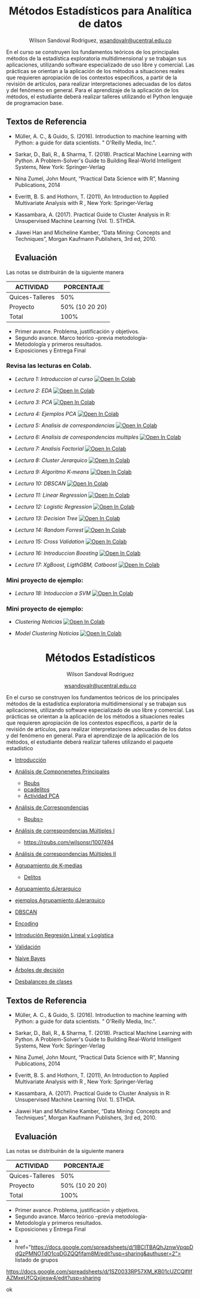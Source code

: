 <div align='center'>
  
 # **Métodos Estadísticos para Analítica de datos** 
  Wilson Sandoval Rodriguez, wsandovalr@ucentral.edu.co
 </div>

<div align='center'> 

  
 </div>


En el curso se construyen los fundamentos teóricos de los principales métodos de la estadística exploratoria multidimensional y se trabajan sus aplicaciones, utilizando software especializado de uso libre y comercial. Las prácticas se orientan a la aplicación de los métodos a situaciones reales que requieren apropiación de los contextos específicos, a partir de la revisión de artículos, para realizar interpretaciones adecuadas de los datos y del fenómeno en general. Para el aprendizaje de la aplicación de los métodos, el estudiante deberá realizar talleres utilizando el Python lenguaje de programacion base.

## Textos de Referencia
- Müller, A. C., & Guido, S. (2016). Introduction to machine learning with Python: a guide for data scientists. " O'Reilly Media, Inc.".
- Sarkar, D., Bali, R., & Sharma, T. (2018). Practical Machine Learning with Python. A Problem-Solver's Guide to Building Real-World Intelligent Systems, New York: Springer-Verlag

- Nina Zumel, John Mount, “Practical Data Science with R”, Manning Publications, 2014

- Everitt, B. S. and Hothorn, T. (2011), An Introduction to Applied Multivariate Analysis with R , New York: Springer-Verlag
- Kassambara, A. (2017). Practical Guide to Cluster Analysis in R: Unsupervised Machine Learning (Vol. 1). STHDA.
- Jiawei Han and Micheline Kamber, “Data Mining: Concepts and Techniques”, Morgan Kaufmann Publishers, 3rd ed, 2010.




  ## Evaluación
Las notas se distribuirán de la siguiente manera

|ACTIVIDAD|PORCENTAJE|
|---|---|
|Quices-Talleres| 50%|
|Proyecto|50% (10 20 20)|
|Total|100%|


+ Primer avance. Problema, justificación y objetivos.
+ Segundo avance. Marco teórico –previa metodología-
+ Metodología y primeros resultados.
+ Exposiciones y Entrega Final

### Revisa las lecturas en Colab.

- _Lectura 1: Introduccion al curso_ [![Open In Colab](https://colab.research.google.com/assets/colab-badge.svg)](https://colab.research.google.com/github/lacamposm/Metodos-Estadisticos/blob/main/Lectura_1_Intro.ipynb)

- _Lectura 2: EDA_ [![Open In Colab](https://colab.research.google.com/assets/colab-badge.svg)](https://colab.research.google.com/github/lacamposm/Metodos-Estadisticos/blob/main/Lectura_2_Analisis_Descriptivo_Multivariado.ipynb)

- _Lectura 3: PCA_ [![Open In Colab](https://colab.research.google.com/assets/colab-badge.svg)](https://colab.research.google.com/github/lacamposm/Metodos-Estadisticos/blob/main/Lectura_3_ACP.ipynb)

- _Lectura 4: Ejemplos PCA_ [![Open In Colab](https://colab.research.google.com/assets/colab-badge.svg)](https://colab.research.google.com/github/lacamposm/Metodos-Estadisticos/blob/main/Lectura_4_ACP_examples.ipynb)

- _Lectura 5: Analisis de correspondencias_ [![Open In Colab](https://colab.research.google.com/assets/colab-badge.svg)](https://colab.research.google.com/github/lacamposm/Metodos-Estadisticos/blob/main/Lectura_5_AC.ipynb)

- _Lectura 6: Analisis de correspondencias multiples_ [![Open In Colab](https://colab.research.google.com/assets/colab-badge.svg)](https://colab.research.google.com/github/lacamposm/Metodos-Estadisticos/blob/main/Lectura_6_ACM.ipynb)

- _Lectura 7: Analisis Factorial_ [![Open In Colab](https://colab.research.google.com/assets/colab-badge.svg)](https://colab.research.google.com/github/lacamposm/Metodos-Estadisticos/blob/main/Lectura_7_Factor_Analysis.ipynb)

- _Lectura 8: Cluster Jerarquico_ [![Open In Colab](https://colab.research.google.com/assets/colab-badge.svg)](https://colab.research.google.com/github/lacamposm/Metodos-Estadisticos/blob/main/Lectura_8_Cluster_Jerarquico.ipynb)

- _Lectura 9: Algoritmo K-means_ [![Open In Colab](https://colab.research.google.com/assets/colab-badge.svg)](https://colab.research.google.com/github/lacamposm/Metodos-Estadisticos/blob/main/Lectura_9_Kmeans.ipynb)

- _Lectura 10: DBSCAN_ [![Open In Colab](https://colab.research.google.com/assets/colab-badge.svg)](https://colab.research.google.com/github/lacamposm/Metodos-Estadisticos/blob/main/Lectura_10_DBSCAN.ipynb)

- _Lectura 11: Linear Regression_ [![Open In Colab](https://colab.research.google.com/assets/colab-badge.svg)](https://colab.research.google.com/github/lacamposm/Metodos-Estadisticos/blob/main/Lectura_11_Linear_Regression.ipynb)

- _Lectura 12: Logistic Regression_ [![Open In Colab](https://colab.research.google.com/assets/colab-badge.svg)](https://colab.research.google.com/github/lacamposm/Metodos-Estadisticos/blob/main/Lectura_12_Logistic_Regression.ipynb)

- _Lectura 13: Decision Tree_ [![Open In Colab](https://colab.research.google.com/assets/colab-badge.svg)](https://colab.research.google.com/github/lacamposm/Metodos-Estadisticos/blob/main/Lectura_13_Arboles_de_decision.ipynb)

- _Lectura 14: Random Forrest_ [![Open In Colab](https://colab.research.google.com/assets/colab-badge.svg)](https://colab.research.google.com/github/lacamposm/Metodos-Estadisticos/blob/main/Lectura_14_Random_Forrest.ipynb)

- _Lectura 15: Cross Validation_ [![Open In Colab](https://colab.research.google.com/assets/colab-badge.svg)](https://colab.research.google.com/github/lacamposm/Metodos-Estadisticos/blob/main/Lectura_15_Cross_Validation.ipynb)

- _Lectura 16: Introduccion Boosting_ [![Open In Colab](https://colab.research.google.com/assets/colab-badge.svg)](https://colab.research.google.com/github/lacamposm/Metodos-Estadisticos/blob/main/Lectura_16_Intro_Metodos_de_Boosting.ipynb)

- _Lectura 17: XgBoost, LigthGBM, Catboost_ [![Open In Colab](https://colab.research.google.com/assets/colab-badge.svg)](https://colab.research.google.com/github/lacamposm/Metodos-Estadisticos/blob/main/Lectura_17_LigthGBM_XgBoost_CatBoost.ipynb)
### Mini proyecto de ejemplo:

- _Lectura 18: Intoduccion a SVM_ [![Open In Colab](https://colab.research.google.com/assets/colab-badge.svg)](https://colab.research.google.com/github/lacamposm/Metodos-Estadisticos/blob/main/Lectura_18_Intro_to_SVM.ipynb)
### Mini proyecto de ejemplo:

- _Clustering Noticias_ [![Open In Colab](https://colab.research.google.com/assets/colab-badge.svg)](https://colab.research.google.com/github/lacamposm/Metodos-Estadisticos/blob/main/news_clustering.ipynb)

- _Model Clustering Noticias_ [![Open In Colab](https://colab.research.google.com/assets/colab-badge.svg)](https://colab.research.google.com/github/lacamposm/Metodos-Estadisticos/blob/main/model_news_clustering.ipynb)




<div align='center'>
  
 # **Métodos Estadísticos** 
 Wilson Sandoval Rodriguez
 
 wsandovalr@ucentral.edu.co
</div>

En el curso se construyen los fundamentos teóricos de los principales métodos de la estadística exploratoria multidimensional y se trabajan sus aplicaciones, utilizando software especializado de uso libre y comercial. Las prácticas se orientan a la aplicación de los métodos a situaciones reales que requieren apropiación de los contextos específicos, a partir de la revisión de artículos, para realizar interpretaciones adecuadas de los datos y del fenómeno en general. Para el aprendizaje de la aplicación de los métodos, el estudiante deberá realizar talleres utilizando el paquete estadístico

- <a href="https://docs.google.com/presentation/d/1pwoPkCzzn1ZaYbq_VA82IIzD-mflpxa8/edit?usp=sharing&ouid=111401641962812428858&rtpof=true&sd=true"> Introducción </a>
-  <a href= "https://github.com/Wilsonsr/Metodos-Estadisticos/blob/main/CUADERNOS/ACP.Rmd"> Análisis de Componenetes Principales </a>
    + <a href="https://rpubs.com/wilsonsr/1001461"> Rpubs </a>
    + <a href="https://github.com/Wilsonsr/Metodos-Estadisticos/blob/main/CUADERNOS/homicidiosacp.Rmd"> pcadelitos </a>
    + <a href="https://github.com/Wilsonsr/Metodos-Estadisticos/blob/main/CUADERNOS/Actividad_ACP.Rmd"> Actividad PCA </a>
    
- <a href="https://github.com/Wilsonsr/Metodos-Estadisticos/blob/main/CUADERNOS/ANALISIS%20DE%20CORRESPONDENCIAS.Rmd"> Análisis de Correspondencias </a>   
    + <a href="https://rpubs.com/wilsonsr/1152796"> Rpubs> </a>




- <a href="https://github.com/Wilsonsr/Metodos-Estadisticos/blob/main/CUADERNOS/acmunal.Rmd">  Análisis de correspondencias Múltiples I </a>
  + https://rpubs.com/wilsonsr/1007494

- <a href="https://github.com/Wilsonsr/Metodos-Estadisticos/blob/main/CUADERNOS/ANALISIS%20DE%20CORRESPONDENCIAS%20MULTIPLES%20.Rmd">  Análisis de correspondencias Múltiples  II </a>


-  <a href="https://github.com/Wilsonsr/Metodos-Estadisticos/blob/main/CUADERNOS/Aprendizaje_no_supervisado%20Kmeans%20(1).ipynb" > Agrupamiento de K-medias </a>
   + <a href="https://github.com/Wilsonsr/Metodos-Estadisticos/blob/main/CUADERNOS/Delitos%20Colombia%20(1)%20(1).ipynb" > Delitos </a>






-  <a href=https://github.com/Wilsonsr/Metodos-Estadisticos/blob/main/CUADERNOS/1_Agrupamiento_jerarquico.ipynb > Agrupamiento dJerarquico </a>
  +  <a href= https://github.com/Wilsonsr/Metodos-Estadisticos/blob/main/CUADERNOS/2_Cluster_jerarquico_(1).ipynb >  ejemplos Agrupamiento dJerarquico </a>

- <a href=https://github.com/Wilsonsr/Metodos-Estadisticos/blob/main/CUADERNOS/DBSCAN.ipynb> DBSCAN  </a >

- <a href="https://github.com/Wilsonsr/Metodos-Estadisticos/blob/main/CUADERNOS/Codificacion%20variables%20categoricas.ipynb"> Encoding </a>

- <a href="https://github.com/Wilsonsr/Metodos-Estadisticos/blob/main/CUADERNOS/precios_en_el_sector_inmobiliario_en_Bogot%C3%A1.ipynb" > Introdución Regresión Lineal y Logística </a>

- <a href="https://docs.google.com/presentation/d/1dy8U1ku1rxqVdVzHNldZ3Rj7D4pXnFcq/edit?usp=sharing&ouid=111401641962812428858&rtpof=true&sd=true"> Validación </a>

- <a href="https://github.com/Wilsonsr/Metodos-Estadisticos/blob/main/CUADERNOS/Naive_Bayes_1.ipynb"> Naive Bayes </a>


- <a href="https://github.com/Wilsonsr/Metodos-Estadisticos/blob/main/CUADERNOS/arbol_decision_1.ipynb"> Árboles de decisión </a>


- <a href="https://github.com/Wilsonsr/Metodos-Estadisticos/blob/main/CUADERNOS/Copia_de_Datos_desbalanceados.ipynb"> Desbalanceo de clases </a>

<!--
- <a href="https://github.com/Wilsonsr/Metodos-Estadisticos/blob/main/CUADERNOS/DBSCAN%20(1).ipynb"> DBSCAN </a>

https://github.com/Wilsonsr/Metodos-Estadisticos/blob/main/CUADERNOS/DBSCAN.ipynb
- <a href="https://github.com/Wilsonsr/Metodos-Estadisticos/blob/main/CUADERNOS/precios_en_el_sector_inmobiliario_en_Bogot%C3%A1.ipynb" > Introdución Regresión Lineal y Logística </a>


- <a href="https://github.com/Wilsonsr/Metodos-Estadisticos/blob/main/CUADERNOS/Encoding%20(1)%20(1).ipynb"> Encoding </a>




- <a href="https://github.com/Wilsonsr/Metodos-Estadisticos/blob/main/CUADERNOS/arbol_decision_1.ipynb"> Árboles de decisión </a>

  - <a href="https://github.com/Wilsonsr/Metodos-Estadisticos/blob/main/CUADERNOS/arbol_de_decision_1%20(1).ipynb"> Árboles de decisión Ejemplo 1 </a>

  - <a href="https://github.com/Wilsonsr/Metodos-Estadisticos/blob/main/CUADERNOS/arbol_de_decision_2.ipynb"> Árboles de decisión Ejemplo 2 </a>




  
  - <a href="https://github.com/Wilsonsr/Metodos-Estadisticos/blob/main/CUADERNOS/arbol_de_decision_2_(1)_(1).ipynb"> Árboles de decisión correccion Ejemplo 2 </a>




- <a href="https://github.com/Wilsonsr/Metodos-Estadisticos/blob/main/CUADERNOS/Random_Forest_1.ipynb"> Random Forest </a>




<!--




- <a href="https://github.com/Wilsonsr/Metodos-Estadisticos/blob/main/CUADERNOS/Xgboost%20(1).ipynb"> Xgboost </a>



<ul>
  <li><a href="https://github.com/Wilsonsr/metodos-estadisticos/blob/main/Introducci%C3%B3n.ipynb">- Regresión Logística</a></li>
  

https://github.com/Wilsonsr/metodos-estadisticos/blob/main/Introducci%C3%B3n.ipynb

-->

## Textos de Referencia
- Müller, A. C., & Guido, S. (2016). Introduction to machine learning with Python: a guide for data scientists. " O'Reilly Media, Inc.".
- Sarkar, D., Bali, R., & Sharma, T. (2018). Practical Machine Learning with Python. A Problem-Solver's Guide to Building Real-World Intelligent Systems, New York: Springer-Verlag

- Nina Zumel, John Mount, “Practical Data Science with R”, Manning Publications, 2014

- Everitt, B. S. and Hothorn, T. (2011), An Introduction to Applied Multivariate Analysis with R , New York: Springer-Verlag
- Kassambara, A. (2017). Practical Guide to Cluster Analysis in R: Unsupervised Machine Learning (Vol. 1). STHDA.
- Jiawei Han and Micheline Kamber, “Data Mining: Concepts and Techniques”, Morgan Kaufmann Publishers, 3rd ed, 2010.




  ## Evaluación
Las notas se distribuirán de la siguiente manera

|ACTIVIDAD|PORCENTAJE|
|---|---|
|Quices-Talleres| 50%|
|Proyecto|50% (10 20 20)|
|Total|100%|


+ Primer avance. Problema, justificación y objetivos.
+ Segundo avance. Marco teórico –previa metodología-
+ Metodología y primeros resultados.
+ Exposiciones y Entrega Final





- a href="https://docs.google.com/spreadsheets/d/1lBCITBAQhJznwVpqpDdQzPMNOTdO1cqDGZQQfjfam8M/edit?usp=sharing&authuser=2"> listado de  grupos </a>

https://docs.google.com/spreadsheets/d/1SZ0033RP57XM_KB01cUZCQlfllfAZMxeUfCQxjjesw4/edit?usp=sharing

ok
